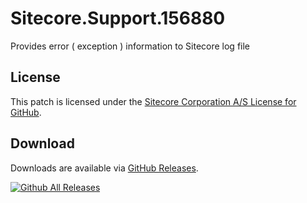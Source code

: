 # Sitecore.Support.156880
Provides error ( exception ) information to Sitecore log file

## License  
This patch is licensed under the [Sitecore Corporation A/S License for GitHub](https://github.com/sitecoresupport/Sitecore.Support.156880/blob/master/LICENSE).  

## Download  
Downloads are available via [GitHub Releases](https://github.com/sitecoresupport/Sitecore.Support.156880/releases).  

[![Github All Releases](https://img.shields.io/github/downloads/SitecoreSupport/Sitecore.Support.156880/total.svg)](https://github.com/SitecoreSupport/Sitecore.Support.156880/releases)
